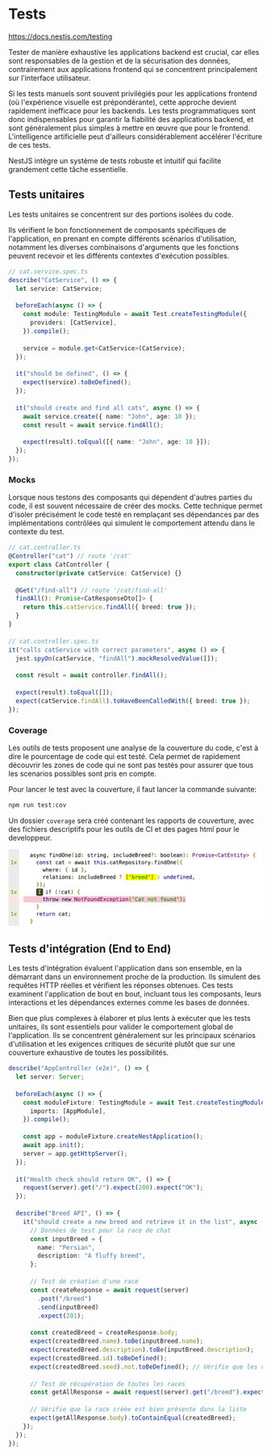 # Tests

https://docs.nestjs.com/testing

Tester de manière exhaustive les applications backend est crucial, car elles sont responsables de la gestion et de la sécurisation des données, contrairement aux applications frontend qui se concentrent principalement sur l'interface utilisateur.

Si les tests manuels sont souvent privilégiés pour les applications frontend (où l'expérience visuelle est prépondérante), cette approche devient rapidement inefficace pour les backends. Les tests programmatiques sont donc indispensables pour garantir la fiabilité des applications backend, et sont généralement plus simples à mettre en œuvre que pour le frontend. L'intelligence artificielle peut d'ailleurs considérablement accélérer l'écriture de ces tests.

NestJS intègre un système de tests robuste et intuitif qui facilite grandement cette tâche essentielle.

## Tests unitaires

Les tests unitaires se concentrent sur des portions isolées du code.

Ils vérifient le bon fonctionnement de composants spécifiques de l'application, en prenant en compte différents scénarios d'utilisation, notamment les diverses combinaisons d'arguments que les fonctions peuvent recevoir et les différents contextes d'exécution possibles.

```ts
// cat.service.spec.ts
describe("CatService", () => {
  let service: CatService;

  beforeEach(async () => {
    const module: TestingModule = await Test.createTestingModule({
      providers: [CatService],
    }).compile();

    service = module.get<CatService>(CatService);
  });

  it("should be defined", () => {
    expect(service).toBeDefined();
  });

  it("should create and find all cats", async () => {
    await service.create({ name: "John", age: 10 });
    const result = await service.findAll();

    expect(result).toEqual([{ name: "John", age: 10 }]);
  });
});
```

### Mocks

Lorsque nous testons des composants qui dépendent d'autres parties du code, il est souvent nécessaire de créer des mocks. Cette technique permet d'isoler précisément le code testé en remplaçant ses dépendances par des implémentations contrôlées qui simulent le comportement attendu dans le contexte du test.

```ts
// cat.controller.ts
@Controller("cat") // route '/cat'
export class CatController {
  constructor(private catService: CatService) {}

  @Get("/find-all") // route '/cat/find-all'
  findAll(): Promise<CatResponseDto[]> {
    return this.catService.findAll({ breed: true });
  }
}

// cat.controller.spec.ts
it("calls catService with correct parameters", async () => {
  jest.spyOn(catService, "findAll").mockResolvedValue([]);

  const result = await controller.findAll();

  expect(result).toEqual([]);
  expect(catService.findAll).toHaveBeenCalledWith({ breed: true });
});
```

### Coverage

Les outils de tests proposent une analyse de la couverture du code, c'est à dire le pourcentage de code qui est testé. Cela permet de rapidement découvrir les zones de code qui ne sont pas testés pour assurer que tous les scenarios possibles sont pris en compte.

Pour lancer le test avec la couverture, il faut lancer la commande suivante:

```bash
npm run test:cov
```

Un dossier `coverage` sera créé contenant les rapports de couverture, avec des fichiers descriptifs pour les outils de CI et des pages html pour le developpeur.

![Coverage](./assets/cov.jpg)

## Tests d'intégration (End to End)

Les tests d'intégration évaluent l'application dans son ensemble, en la démarrant dans un environnement proche de la production. Ils simulent des requêtes HTTP réelles et vérifient les réponses obtenues. Ces tests examinent l'application de bout en bout, incluant tous les composants, leurs interactions et les dépendances externes comme les bases de données.

Bien que plus complexes à élaborer et plus lents à exécuter que les tests unitaires, ils sont essentiels pour valider le comportement global de l'application. Ils se concentrent généralement sur les principaux scénarios d'utilisation et les exigences critiques de sécurité plutôt que sur une couverture exhaustive de toutes les possibilités.

```ts
describe("AppController (e2e)", () => {
  let server: Server;

  beforeEach(async () => {
    const moduleFixture: TestingModule = await Test.createTestingModule({
      imports: [AppModule],
    }).compile();

    const app = moduleFixture.createNestApplication();
    await app.init();
    server = app.getHttpServer();
  });

  it("Health check should return OK", () => {
    request(server).get("/").expect(200).expect("OK");
  });

  describe("Breed API", () => {
    it("should create a new breed and retrieve it in the list", async () => {
      // Données de test pour la race de chat
      const inputBreed = {
        name: "Persian",
        description: "A fluffy breed",
      };

      // Test de création d'une race
      const createResponse = await request(server)
        .post("/breed")
        .send(inputBreed)
        .expect(201);

      const createdBreed = createResponse.body;
      expect(createdBreed.name).toBe(inputBreed.name);
      expect(createdBreed.description).toBe(inputBreed.description);
      expect(createdBreed.id).toBeDefined();
      expect(createdBreed.seed).not.toBeDefined(); // Vérifie que les champs privés ne sont pas exposés

      // Test de récupération de toutes les races
      const getAllResponse = await request(server).get("/breed").expect(200);

      // Vérifie que la race créée est bien présente dans la liste
      expect(getAllResponse.body).toContainEqual(createdBreed);
    });
  });
});
```
